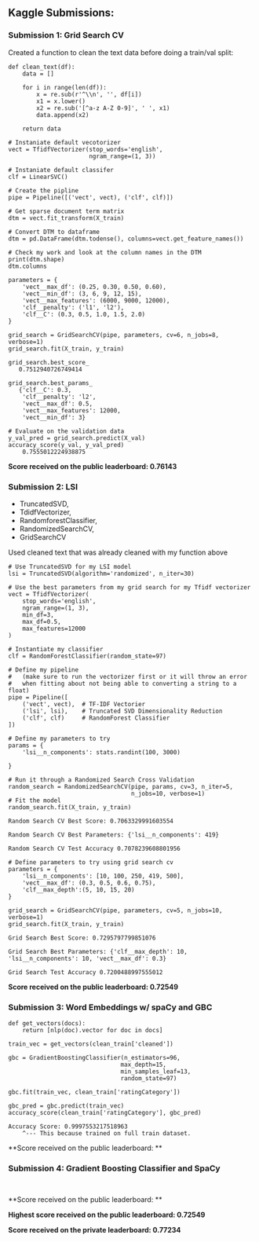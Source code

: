 ## Kaggle Submissions:

### Submission 1: Grid Search CV

Created a function to clean the text data before doing a train/val split:

```
def clean_text(df):
    data = []
    
    for i in range(len(df)):
        x = re.sub(r'^\\n', '', df[i])
        x1 = x.lower()
        x2 = re.sub('[^a-z A-Z 0-9]', ' ', x1)
        data.append(x2)
    
    return data
```

```
# Instaniate default vecotorizer
vect = TfidfVectorizer(stop_words='english',
                       ngram_range=(1, 3))

# Instaniate default classifer
clf = LinearSVC()

# Create the pipline
pipe = Pipeline([('vect', vect), ('clf', clf)])
```

```
# Get sparse document term matrix
dtm = vect.fit_transform(X_train)

# Convert DTM to dataframe
dtm = pd.DataFrame(dtm.todense(), columns=vect.get_feature_names())

# Check my work and look at the column names in the DTM
print(dtm.shape)
dtm.columns
```

```
parameters = {
    'vect__max_df': (0.25, 0.30, 0.50, 0.60),
    'vect__min_df': (3, 6, 9, 12, 15),
    'vect__max_features': (6000, 9000, 12000),
    'clf__penalty': ('l1', 'l2'),
    'clf__C': (0.3, 0.5, 1.0, 1.5, 2.0)
}

grid_search = GridSearchCV(pipe, parameters, cv=6, n_jobs=8, verbose=1)
grid_search.fit(X_train, y_train)
```

```
grid_search.best_score_
   0.7512940726749414
```

```
grid_search.best_params_
   {'clf__C': 0.3,
    'clf__penalty': 'l2',
    'vect__max_df': 0.5,
    'vect__max_features': 12000,
    'vect__min_df': 3}
```

```
# Evaluate on the validation data
y_val_pred = grid_search.predict(X_val)
accuracy_score(y_val, y_val_pred)
    0.7555012224938875
```

**Score received on the public leaderboard: 0.76143**

### Submission 2: LSI 
- TruncatedSVD, 
- TdidfVectorizer, 
- RandomforestClassifier, 
- RandomizedSearchCV, 
- GridSearchCV

Used cleaned text that was already cleaned with my function above

```
# Use TruncatedSVD for my LSI model
lsi = TruncatedSVD(algorithm='randomized', n_iter=30)

# Use the best parameters from my grid search for my Tfidf vectorizer
vect = TfidfVectorizer(
    stop_words='english',
    ngram_range=(1, 3),
    min_df=3,
    max_df=0.5,
    max_features=12000
)

# Instantiate my classifier
clf = RandomForestClassifier(random_state=97)

# Define my pipeline 
#   (make sure to run the vectorizer first or it will throw an error 
#   when fitting about not being able to converting a string to a float)
pipe = Pipeline([
    ('vect', vect),  # TF-IDF Vectorier
    ('lsi', lsi),    # Truncated SVD Dimensionality Reduction
    ('clf', clf)     # RandomForest Classifier
])

# Define my parameters to try
params = {
    'lsi__n_components': stats.randint(100, 3000)
    
}
```

```
# Run it through a Randomized Search Cross Validation
random_search = RandomizedSearchCV(pipe, params, cv=3, n_iter=5, 
                                   n_jobs=10, verbose=1)
# Fit the model
random_search.fit(X_train, y_train)
```

```
Random Search CV Best Score: 0.7063329991603554 

Random Search CV Best Parameters: {'lsi__n_components': 419} 

Random Search CV Test Accuracy 0.7078239608801956
```

```
# Define parameters to try using grid search cv
parameters = {
    'lsi__n_components': [10, 100, 250, 419, 500],
    'vect__max_df': (0.3, 0.5, 0.6, 0.75),
    'clf__max_depth':(5, 10, 15, 20)
}

grid_search = GridSearchCV(pipe, parameters, cv=5, n_jobs=10, verbose=1)
grid_search.fit(X_train, y_train)
```

```
Grid Search Best Score: 0.7295797799851076 

Grid Search Best Parameters: {'clf__max_depth': 10, 'lsi__n_components': 10, 'vect__max_df': 0.3} 

Grid Search Test Accuracy 0.7200488997555012
```

**Score received on the public leaderboard: 0.72549**

### Submission 3: Word Embeddings w/ spaCy and GBC

```
def get_vectors(docs):
    return [nlp(doc).vector for doc in docs]
```

```
train_vec = get_vectors(clean_train['cleaned'])

gbc = GradientBoostingClassifier(n_estimators=96,
                                max_depth=15,
                                min_samples_leaf=13,
                                random_state=97)

gbc.fit(train_vec, clean_train['ratingCategory'])
```

```
gbc_pred = gbc.predict(train_vec)
accuracy_score(clean_train['ratingCategory'], gbc_pred)

Accuracy Score: 0.9997553217518963
    ^--- This because trained on full train dataset.
```

**Score received on the public leaderboard: **

### Submission 4: Gradient Boosting Classifier and SpaCy

```

```

```

```

**Score received on the public leaderboard: **

**Highest score received on the public leaderboard: 0.72549**

**Score received on the private leaderboard: 0.77234**
